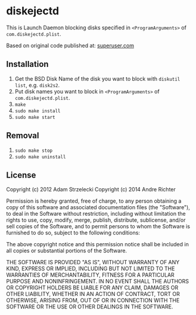 diskejectd
===========

This is Launch Daemon blocking disks specified in `<ProgramArguments>` of `com.diskejectd.plist`.

Based on original code published at:
[superuser.com](http://superuser.com/questions/336455/mac-lion-fstab-is-deprecated-so-what-replaces-it-to-prevent-a-partition-from-m/336474#336474)


Installation
------------

1. Get the BSD Disk Name of the disk you want to block with `diskutil list`, e.g. `disk2s2`.
2. Put disk names you want to block in `<ProgramArguments>` of `com.diskejectd.plist`.
3. `make`
4. `sudo make install`
5. `sudo make start`


Removal
-------

1. `sudo make stop`
2. `sudo make uninstall`

License
-------

Copyright (c) 2012 Adam Strzelecki
Copyright (c) 2014 Andre Richter

Permission is hereby granted, free of charge, to any person obtaining
a copy of this software and associated documentation files (the
"Software"), to deal in the Software without restriction, including
without limitation the rights to use, copy, modify, merge, publish,
distribute, sublicense, and/or sell copies of the Software, and to
permit persons to whom the Software is furnished to do so, subject to
the following conditions:

The above copyright notice and this permission notice shall be
included in all copies or substantial portions of the Software.

THE SOFTWARE IS PROVIDED "AS IS", WITHOUT WARRANTY OF ANY KIND,
EXPRESS OR IMPLIED, INCLUDING BUT NOT LIMITED TO THE WARRANTIES OF
MERCHANTABILITY, FITNESS FOR A PARTICULAR PURPOSE AND
NONINFRINGEMENT. IN NO EVENT SHALL THE AUTHORS OR COPYRIGHT HOLDERS BE
LIABLE FOR ANY CLAIM, DAMAGES OR OTHER LIABILITY, WHETHER IN AN ACTION
OF CONTRACT, TORT OR OTHERWISE, ARISING FROM, OUT OF OR IN CONNECTION
WITH THE SOFTWARE OR THE USE OR OTHER DEALINGS IN THE SOFTWARE.
